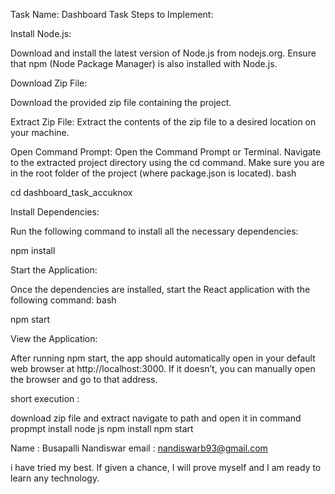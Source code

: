 
Task Name: Dashboard Task
Steps to Implement:

Install Node.js:

Download and install the latest version of Node.js from nodejs.org.
Ensure that npm (Node Package Manager) is also installed with Node.js.

Download Zip File:

Download the provided zip file containing the project.

Extract Zip File:
Extract the contents of the zip file to a desired location on your machine.

Open Command Prompt:
Open the Command Prompt or Terminal.
Navigate to the extracted project directory using the cd command. Make sure you are in the root folder of the project (where package.json is located).
bash
 
cd dashboard_task_accuknox

Install Dependencies:

Run the following command to install all the necessary dependencies:


npm install

Start the Application:

Once the dependencies are installed, start the React application with the following command:
bash
 
npm start


View the Application:

After running npm start, the app should automatically open in your default web browser at http://localhost:3000. If it doesn’t, you can manually open the browser and go to that address.



short execution : 

download zip file and extract
navigate to path and open it in command propmpt
install node js
npm install 
npm start


Name :  Busapalli Nandiswar
email : nandiswarb93@gmail.com


i have tried my best. If given a chance, I will prove myself and I am ready to learn any technology.